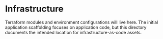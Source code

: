 # Infrastructure

Terraform modules and environment configurations will live here. The initial application scaffolding focuses on application code, but this directory documents the intended location for infrastructure-as-code assets.
